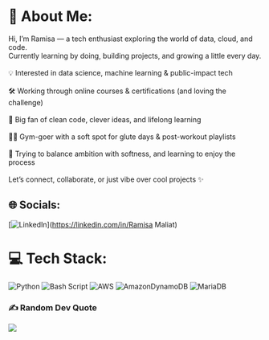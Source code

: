 # 💫 About Me:
Hi, I’m Ramisa — a tech enthusiast exploring the world of data, cloud, and code.<br>Currently learning by doing, building projects, and growing a little every day.<br><br>💡 Interested in data science, machine learning & public-impact tech<br><br>🛠️ Working through online courses & certifications (and loving the challenge)<br><br>🧠 Big fan of clean code, clever ideas, and lifelong learning<br><br>🏋️‍♀️ Gym-goer with a soft spot for glute days & post-workout playlists<br><br>🌱 Trying to balance ambition with softness, and learning to enjoy the process<br><br>Let’s connect, collaborate, or just vibe over cool projects ✨<br>


## 🌐 Socials:
[![LinkedIn](https://img.shields.io/badge/LinkedIn-%230077B5.svg?logo=linkedin&logoColor=white)](https://linkedin.com/in/Ramisa Maliat) 

# 💻 Tech Stack:
![Python](https://img.shields.io/badge/python-3670A0?style=for-the-badge&logo=python&logoColor=ffdd54) ![Bash Script](https://img.shields.io/badge/bash_script-%23121011.svg?style=for-the-badge&logo=gnu-bash&logoColor=white) ![AWS](https://img.shields.io/badge/AWS-%23FF9900.svg?style=for-the-badge&logo=amazon-aws&logoColor=white) ![AmazonDynamoDB](https://img.shields.io/badge/Amazon%20DynamoDB-4053D6?style=for-the-badge&logo=Amazon%20DynamoDB&logoColor=white) ![MariaDB](https://img.shields.io/badge/MariaDB-003545?style=for-the-badge&logo=mariadb&logoColor=white)


### ✍️ Random Dev Quote
![](https://quotes-github-readme.vercel.app/api?type=horizontal&theme=tokyonight)
